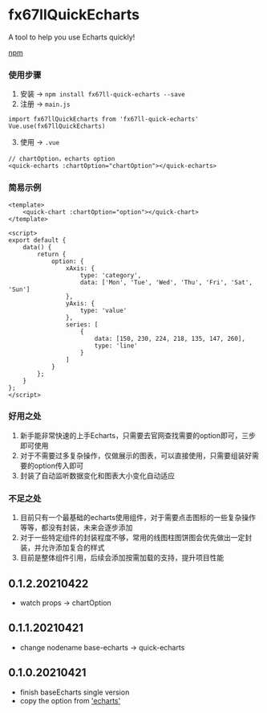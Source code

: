 # fx67llQuickEcharts
A tool to help you use Echarts quickly!  

[npm](https://www.npmjs.com/package/fx67ll-quick-echarts "npm")  

### 使用步骤
1. 安装 -> `npm install fx67ll-quick-echarts --save`
2. 注册 -> `main.js`
```
import fx67llQuickEcharts from 'fx67ll-quick-echarts'
Vue.use(fx67llQuickEcharts)
```
3. 使用 -> `.vue`
```
// chartOption，echarts option
<quick-echarts :chartOption="chartOption"></quick-echarts>
```

### 简易示例
```
<template>
	<quick-chart :chartOption="option"></quick-chart>
</template>

<script>
export default {
	data() {
		return {
			option: {
				xAxis: {
					type: 'category',
					data: ['Mon', 'Tue', 'Wed', 'Thu', 'Fri', 'Sat', 'Sun']
				},
				yAxis: {
					type: 'value'
				},
				series: [
					{
						data: [150, 230, 224, 218, 135, 147, 260],
						type: 'line'
					}
				]
			}
		};
	}
};
</script>
```

### 好用之处
1. 新手能非常快速的上手Echarts，只需要去官网查找需要的option即可，三步即可使用
2. 对于不需要过多复杂操作，仅做展示的图表，可以直接使用，只需要组装好需要的option传入即可
3. 封装了自动监听数据变化和图表大小变化自动适应

### 不足之处
1. 目前只有一个最基础的echarts使用组件，对于需要点击图标的一些复杂操作等等，都没有封装，未来会逐步添加
2. 对于一些特定组件的封装程度不够，常用的线图柱图饼图会优先做出一定封装，并允许添加复合的样式
3. 目前是整体组件引用，后续会添加按需加载的支持，提升项目性能

## 0.1.2.20210422
* watch props -> chartOption

## 0.1.1.20210421
* change nodename base-echarts -> quick-echarts

## 0.1.0.20210421
* finish baseEcharts single version
* copy the option from ['echarts'](https://echarts.apache.org/zh/index.html "echarts")